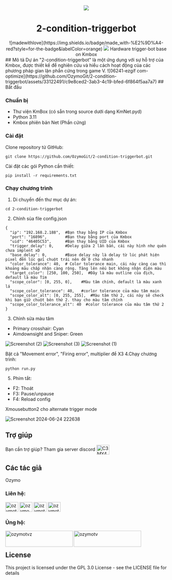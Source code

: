 <div align="center">
 <img src="https://github.com/OzymoGit/2-condition-triggerbot/assets/33122491/86aed2d0-5393-42c1-b9a4-d0d29974a099" /><br> <h1>2-condition-triggerbot</h1>
![madewithlove](https://img.shields.io/badge/made_with-%E2%9D%A4-red?style=for-the-badge&labelColor=orange)
<img src="https://img.shields.io/badge/made_with-%E2%9D%A4-red?style=for-the-badge&labelColor=orange" />
Hardware trigger-bot base on Kmbox 
</div>
## Mô tả
Dự án "2-condition-triggerbot" là một ứng dụng với sự hỗ trợ của Kmbox, được thiết kế để nghiên cứu và hiểu cách hoạt động của các phương pháp gian lận phần cứng trong game V.
![06241-ezgif com-optimize](https://github.com/OzymoGit/2-condition-triggerbot/assets/33122491/c9e8ced2-3ab3-4c19-bfed-6f864f5aa7a7)
## Bắt đầu

### Chuẩn bị

* Thư viện KmBox (có sẵn trong source dưới dạng KmNet.pyd)
* Python 3.11
* Kmbox phiên bản Net (Phần cứng)

### Cài đặt

Clone repository từ GitHub:

```
git clone https://github.com/OzymoGit/2-condition-triggerbot.git
```
Cài đặt các gói Python cần thiết:

```
pip install -r requirements.txt
```
### Chạy chương trình
1. Di chuyển đến thư mục dự án:

```
cd 2-condition-triggerbot
```
2. Chỉnh sủa file config.json
```
{
  "ip": "192.168.2.188",  #Bạn thay bằng IP của Kmbox
  "port": "16896",        #Bạn thay bằng port của Kmbox
  "uid": "46405C53",      #Bạn thay bằng UID của Kmbox
  "trigger_delay": 0,     #Delay giữa 2 lần bắn, cái này hình như quên chưa implent xD
  "base_delay": 0,        #Base delay này là delay từ lúc phát hiện pixel đến lúc gửi chuột trái nên để 0 cho nhanh
  "color_tolerance": 40,  # Color tolerance main, cái này càng cao thì khoảng màu chấp nhận càng rộng. Tăng lên nếu bot không nhận diện màu
  "target_color": [250, 100, 250],  #Đây là màu outline của địch, default là màu Tím
  "scope_color": [0, 255, 0],    #Màu tâm chính, default là màu xanh lá
  "scope_color_tolerance": 40,   #corlor tolerance của màu tâm main
  "scope_color_alt": [0, 255, 255],  #Màu tâm thứ 2, cái này sẽ check khi bạn giữ chuột bên thứ 2. thay cho màu tâm chính
  "scope_color_tolerance_alt": 40  #color tolerance của màu tâm thứ 2
}
```
3. Chỉnh sửa màu tâm
+ Primary crosshair: Cyan
+ Aimdownsight and Sniper: Green
  
![Screenshot (2)](https://github.com/OzymoGit/2-condition-triggerbot/assets/33122491/da8a76a0-7409-4225-9271-9c3af41d7581)
![Screenshot (3)](https://github.com/OzymoGit/2-condition-triggerbot/assets/33122491/7d8393ca-1b16-4159-bc15-71d1c4f362f7)
![Screenshot (1)](https://github.com/OzymoGit/2-condition-triggerbot/assets/33122491/fe5a5bcb-74fd-41d7-9336-4de2a3bb6f64)

Bật cả "Movement error", "Firing error", multiplier để X3
4.Chạy chương trình:
```
python run.py
```
5. Phím tắt:
+ F2: Thoát
+ F3: Pause/unpause
+ F4: Reload config

Xmousebutton2 cho alternate trigger mode

![Screenshot 2024-06-24 222638](https://github.com/OzymoGit/2-condition-triggerbot/assets/33122491/c1873efc-af2f-4204-8d46-3a43210763ce)


## Trợ giúp

Bạn cần trợ giúp? Tham gia server discord <a href="https://discord.gg/C3MY4kuAcD" target="blank"><img align="center" src="https://raw.githubusercontent.com/rahuldkjain/github-profile-readme-generator/master/src/images/icons/Social/discord.svg" alt="C3MY4kuAcD" height="30" width="40" /></a>


## Các tác giả

Ozymo

<h3 align="left">Liên hệ:</h3>
<p align="left">
<a href="https://twitter.com/ozymotv" target="blank"><img align="center" src="https://raw.githubusercontent.com/rahuldkjain/github-profile-readme-generator/master/src/images/icons/Social/twitter.svg" alt="ozymotv" height="30" width="40" /></a>
<a href="https://linkedin.com/in/ozymo" target="blank"><img align="center" src="https://raw.githubusercontent.com/rahuldkjain/github-profile-readme-generator/master/src/images/icons/Social/linked-in-alt.svg" alt="ozymo" height="30" width="40" /></a>
<a href="https://fb.com/ozymotv" target="blank"><img align="center" src="https://raw.githubusercontent.com/rahuldkjain/github-profile-readme-generator/master/src/images/icons/Social/facebook.svg" alt="ozymotv" height="30" width="40" /></a>
<a href="https://www.youtube.com/c/ozymotv" target="blank"><img align="center" src="https://raw.githubusercontent.com/rahuldkjain/github-profile-readme-generator/master/src/images/icons/Social/youtube.svg" alt="ozymotv" height="30" width="40" /></a>

</p>


<h3 align="left">Ủng hộ:</h3>
<p><a href="https://www.buymeacoffee.com/ozymotvz"> <img align="left" src="https://cdn.buymeacoffee.com/buttons/v2/default-yellow.png" height="50" width="210" alt="ozymotvz" /></a><a href="https://ko-fi.com/ozymotv"> <img align="left" src="https://cdn.ko-fi.com/cdn/kofi3.png?v=3" height="50" width="210" alt="ozymotv" /></a></p><br><br>




## License

This project is licensed under the GPL 3.0 License - see the LICENSE file for details


